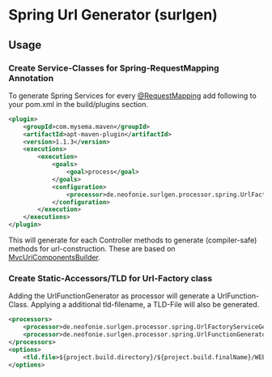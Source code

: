# Spring Url Generator (surlgen)

## Usage

### Create Service-Classes for Spring-RequestMapping Annotation 

To generate Spring Services for every [@RequestMapping](http://docs.spring.io/spring/docs/current/javadoc-api/org/springframework/web/bind/annotation/RequestMapping.html) 
add following to your pom.xml in the build/plugins section.

```XML
<plugin>
    <groupId>com.mysema.maven</groupId>
    <artifactId>apt-maven-plugin</artifactId>
    <version>1.1.3</version>
    <executions>
        <execution>
            <goals>
                <goal>process</goal>
            </goals>
            <configuration>
                <processor>de.neofonie.surlgen.processor.spring.UrlFactoryServiceGenerator</processor>
            </configuration>
        </execution>
    </executions>
</plugin>
```

This will generate for each Controller methods to generate (compiler-safe) methods for url-construction. 
These are based on [MvcUriComponentsBuilder](http://docs.spring.io/spring/docs/current/javadoc-api/org/springframework/web/servlet/mvc/method/annotation/MvcUriComponentsBuilder.html).

### Create Static-Accessors/TLD for Url-Factory class 

Adding the UrlFunctionGenerator as processor will generate a UrlFunction-Class. Applying a additional tld-filename, a TLD-File will also be generated. 

```XML
<processors>
    <processor>de.neofonie.surlgen.processor.spring.UrlFactoryServiceGenerator</processor>
    <processor>de.neofonie.surlgen.processor.spring.UrlFunctionGenerator</processor>
</processors>
<options>
    <tld.file>${project.build.directory}/${project.build.finalName}/WEB-INF/tld/urls.tld</tld.file>
</options>
```